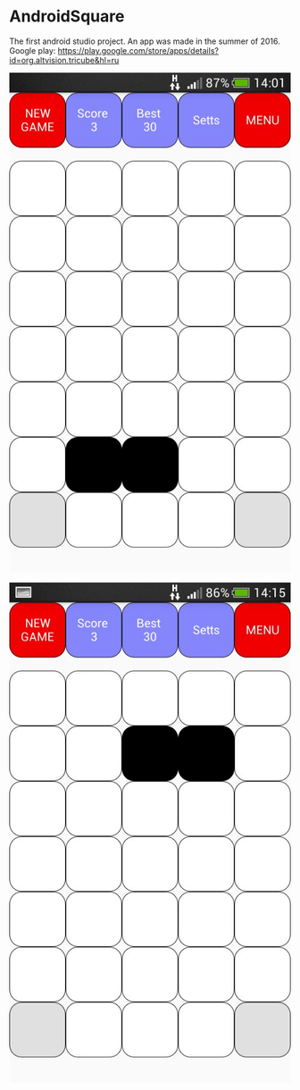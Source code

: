 # AndroidSquare
The first android studio project. An app was made in the summer of 2016.
Google play: https://play.google.com/store/apps/details?id=org.altvision.tricube&hl=ru


![alt tag](https://github.com/Kirillzzy/AndroidSquare/blob/master/first.jpg)

![alt tag](https://github.com/Kirillzzy/AndroidSquare/blob/master/second.jpg)
